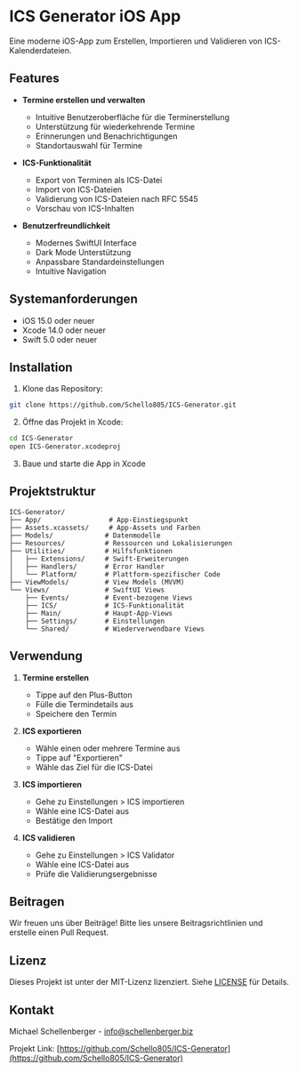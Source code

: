 # ICS Generator iOS App

Eine moderne iOS-App zum Erstellen, Importieren und Validieren von ICS-Kalenderdateien.

## Features

- **Termine erstellen und verwalten**
  - Intuitive Benutzeroberfläche für die Terminerstellung
  - Unterstützung für wiederkehrende Termine
  - Erinnerungen und Benachrichtigungen
  - Standortauswahl für Termine

- **ICS-Funktionalität**
  - Export von Terminen als ICS-Datei
  - Import von ICS-Dateien
  - Validierung von ICS-Dateien nach RFC 5545
  - Vorschau von ICS-Inhalten

- **Benutzerfreundlichkeit**
  - Modernes SwiftUI Interface
  - Dark Mode Unterstützung
  - Anpassbare Standardeinstellungen
  - Intuitive Navigation

## Systemanforderungen

- iOS 15.0 oder neuer
- Xcode 14.0 oder neuer
- Swift 5.0 oder neuer

## Installation

1. Klone das Repository:
```bash
git clone https://github.com/Schello805/ICS-Generator.git
```

2. Öffne das Projekt in Xcode:
```bash
cd ICS-Generator
open ICS-Generator.xcodeproj
```

3. Baue und starte die App in Xcode

## Projektstruktur

```
ICS-Generator/
├── App/                 # App-Einstiegspunkt
├── Assets.xcassets/     # App-Assets und Farben
├── Models/             # Datenmodelle
├── Resources/          # Ressourcen und Lokalisierungen
├── Utilities/          # Hilfsfunktionen
│   ├── Extensions/     # Swift-Erweiterungen
│   ├── Handlers/       # Error Handler
│   └── Platform/       # Plattform-spezifischer Code
├── ViewModels/         # View Models (MVVM)
└── Views/              # SwiftUI Views
    ├── Events/         # Event-bezogene Views
    ├── ICS/            # ICS-Funktionalität
    ├── Main/           # Haupt-App-Views
    ├── Settings/       # Einstellungen
    └── Shared/         # Wiederverwendbare Views
```

## Verwendung

1. **Termine erstellen**
   - Tippe auf den Plus-Button
   - Fülle die Termindetails aus
   - Speichere den Termin

2. **ICS exportieren**
   - Wähle einen oder mehrere Termine aus
   - Tippe auf "Exportieren"
   - Wähle das Ziel für die ICS-Datei

3. **ICS importieren**
   - Gehe zu Einstellungen > ICS importieren
   - Wähle eine ICS-Datei aus
   - Bestätige den Import

4. **ICS validieren**
   - Gehe zu Einstellungen > ICS Validator
   - Wähle eine ICS-Datei aus
   - Prüfe die Validierungsergebnisse

## Beitragen

Wir freuen uns über Beiträge! Bitte lies unsere Beitragsrichtlinien und erstelle einen Pull Request.

## Lizenz

Dieses Projekt ist unter der MIT-Lizenz lizenziert. Siehe [LICENSE](LICENSE) für Details.

## Kontakt

Michael Schellenberger - info@schellenberger.biz

Projekt Link: [https://github.com/Schello805/ICS-Generator](https://github.com/Schello805/ICS-Generator)
